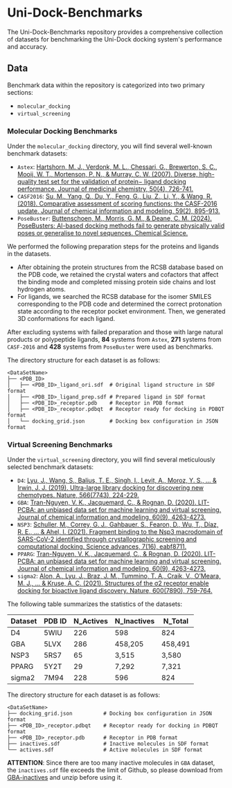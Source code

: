 # Uni-Dock-Benchmarks

The Uni-Dock-Benchmarks repository provides a comprehensive collection of datasets for benchmarking the Uni-Dock docking system's performance and accuracy.

## Data

Benchmark data within the repository is categorized into two primary sections:

- `molecular_docking`
- `virtual_screening`

### Molecular Docking Benchmarks

Under the `molecular_docking` directory, you will find several well-known benchmark datasets:

- `Astex`: [Hartshorn, M. J., Verdonk, M. L., Chessari, G., Brewerton, S. C., Mooij, W. T., Mortenson, P. N., & Murray, C. W. (2007). Diverse, high-quality test set for the validation of protein− ligand docking performance. Journal of medicinal chemistry, 50(4), 726-741.](https://pubs.acs.org/doi/full/10.1021/jm061277y)
- `CASF2016`: [Su, M., Yang, Q., Du, Y., Feng, G., Liu, Z., Li, Y., & Wang, R. (2018). Comparative assessment of scoring functions: the CASF-2016 update. Journal of chemical information and modeling, 59(2), 895-913.](https://pubs.acs.org/doi/abs/10.1021/acs.jcim.8b00545)
- `PoseBuster`: [Buttenschoen, M., Morris, G. M., & Deane, C. M. (2024). PoseBusters: AI-based docking methods fail to generate physically valid poses or generalise to novel sequences. Chemical Science.](https://pubs.rsc.org/en/content/articlehtml/2024/sc/d3sc04185a)

We performed the following preparation steps for the proteins and ligands in the datasets.

- After obtaining the protein structures from the RCSB database based on the PDB code, we retained the crystal waters and cofactors that affect the binding mode and completed missing protein side chains and lost hydrogen atoms.
- For ligands, we searched the RCSB database for the isomer SMILES corresponding to the PDB code and determined the correct protonation state according to the receptor pocket environment. Then, we generated 3D conformations for each ligand.

After excluding systems with failed preparation and those with large natural products or polypeptide ligands, **84** systems from `Astex`, **271** systems from `CASF-2016` and **428** systems from `PoseBuster` were used as benchmarks.

The directory structure for each dataset is as follows:

```
<DataSetName>
├── <PDB_ID>
│   ├── <PDB_ID>_ligand_ori.sdf  # Original ligand structure in SDF format
│   ├── <PDB_ID>_ligand_prep.sdf # Prepared ligand in SDF format
│   ├── <PDB_ID>_receptor.pdb    # Receptor in PDB format
│   ├── <PDB_ID>_receptor.pdbqt  # Receptor ready for docking in PDBQT format
│   └── docking_grid.json        # Docking box configuration in JSON format
```

### Virtual Screening Benchmarks

Under the `virtual_screening` directory, you will find several meticulously selected benchmark datasets:

- `D4`: [Lyu, J., Wang, S., Balius, T. E., Singh, I., Levit, A., Moroz, Y. S., ... & Irwin, J. J. (2019). Ultra-large library docking for discovering new chemotypes. Nature, 566(7743), 224-229.](https://www.nature.com/articles/s41586-019-0917-9)
- `GBA`: [Tran-Nguyen, V. K., Jacquemard, C., & Rognan, D. (2020). LIT-PCBA: an unbiased data set for machine learning and virtual screening. Journal of chemical information and modeling, 60(9), 4263-4273.](https://pubs.acs.org/doi/abs/10.1021/acs.jcim.0c00155)
- `NSP3`: [Schuller, M., Correy, G. J., Gahbauer, S., Fearon, D., Wu, T., Díaz, R. E., ... & Ahel, I. (2021). Fragment binding to the Nsp3 macrodomain of SARS-CoV-2 identified through crystallographic screening and computational docking. Science advances, 7(16), eabf8711.](https://www.science.org/doi/full/10.1126/sciadv.abf8711)
- `PPARG`: [Tran-Nguyen, V. K., Jacquemard, C., & Rognan, D. (2020). LIT-PCBA: an unbiased data set for machine learning and virtual screening. Journal of chemical information and modeling, 60(9), 4263-4273.](https://pubs.acs.org/doi/abs/10.1021/acs.jcim.0c00155)
- `sigma2`: [Alon, A., Lyu, J., Braz, J. M., Tummino, T. A., Craik, V., O’Meara, M. J., ... & Kruse, A. C. (2021). Structures of the σ2 receptor enable docking for bioactive ligand discovery. Nature, 600(7890), 759-764.](https://www.nature.com/articles/s41586-021-04175-x)

The following table summarizes the statistics of the datasets:

| Dataset | PDB ID | N_Actives | N_Inactives | N_Total |
|----|----|----|----|----|
| D4 | 5WIU | 226 | 598 | 824 |
| GBA | 5LVX | 286 | 458,205 | 458,491 |
| NSP3 | 5RS7 | 65 | 3,515 | 3,580 |
| PPARG | 5Y2T | 29 | 7,292 | 7,321 |
| sigma2 | 7M94 | 228 | 596 | 824 |

The directory structure for each dataset is as follows:

```
<DataSetName>
├── docking_grid.json          # Docking box configuration in JSON format
├── <PDB_ID>_receptor.pdbqt    # Receptor ready for docking in PDBQT format
├── <PDB_ID>_receptor.pdb      # Receptor in PDB format
├── inactives.sdf              # Inactive molecules in SDF format
└── actives.sdf                # Active molecules in SDF format
```

**ATTENTION**: Since there are too many inactive molecules in `GBA` dataset, the `inactives.sdf` file exceeds the limit of Github, so please download from [GBA-inactives](https://bohrium-api.dp.tech/ds-dl/GBA-inactives-ap7r-v1.zip) and unzip before using it.
